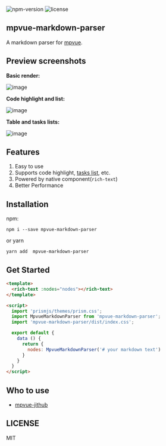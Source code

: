 ![npm-version](https://img.shields.io/npm/v/mpvue-markdown-parser.svg) ![license](https://img.shields.io/npm/l/mpvue-markdown-parser.svg)

## mpvue-markdown-parser
A markdown parser for [mpvue](https://github.com/Meituan-Dianping/mpvue).

## Preview screenshots
**Basic render:**

![image](https://user-images.githubusercontent.com/7871813/41890957-a8bf550e-7944-11e8-95c5-188e480d93ed.png)

**Code highlight and list:**

![image](https://user-images.githubusercontent.com/7871813/41891003-db5ed8f4-7944-11e8-8409-2a5bedd736e1.png)

**Table and tasks lists:**

![image](https://user-images.githubusercontent.com/7871813/41891028-f7d1896e-7944-11e8-8d86-c05a427c8c05.png)

## Features
1. Easy to use
2. Supports code highlight, [tasks list](https://blog.github.com/2014-04-28-task-lists-in-all-markdown-documents/), etc.
3. Powered by native component(`rich-text`)
4. Better Performance

## Installation

npm:

```
npm i --save mpvue-markdown-parser
```
or yarn

```
yarn add  mpvue-markdown-parser
```
## Get Started

```html
<template>
  <rich-text :nodes="nodes"></rich-text>
</template>

<script>
  import 'prismjs/themes/prism.css';
  import MpvueMarkdownParser from 'mpvue-markdown-parser';
  import 'mpvue-markdown-parser/dist/index.css';

  export default {
    data () {
      return {
        nodes: MpvueMarkdownParser('# your markdown text')
      }
    }
  }
</script>
```

## Who to use
* [mpvue-jithub](https://github.com/dwqs/mp-jithub)

## LICENSE
MIT
